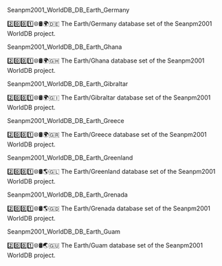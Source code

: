 
Seanpm2001_WorldDB_DB_Earth_Germany

2️⃣️0️⃣️0️⃣️1️⃣️🌐️🛢️🌍️🇩🇪️ The Earth/Germany database set of the Seanpm2001 WorldDB project.

Seanpm2001_WorldDB_DB_Earth_Ghana

2️⃣️0️⃣️0️⃣️1️⃣️🌐️🛢️🌍️🇬🇭️ The Earth/Ghana database set of the Seanpm2001 WorldDB project.

Seanpm2001_WorldDB_DB_Earth_Gibraltar

2️⃣️0️⃣️0️⃣️1️⃣️🌐️🛢️🌍️🇬🇮️ The Earth/Gibraltar database set of the Seanpm2001 WorldDB project.

Seanpm2001_WorldDB_DB_Earth_Greece

2️⃣️0️⃣️0️⃣️1️⃣️🌐️🛢️🌍️🇬🇷️ The Earth/Greece database set of the Seanpm2001 WorldDB project.

Seanpm2001_WorldDB_DB_Earth_Greenland

2️⃣️0️⃣️0️⃣️1️⃣️🌐️🛢️🌎️🇬🇱️ The Earth/Greenland database set of the Seanpm2001 WorldDB project.

Seanpm2001_WorldDB_DB_Earth_Grenada

2️⃣️0️⃣️0️⃣️1️⃣️🌐️🛢️🌎️🇬🇩️ The Earth/Grenada database set of the Seanpm2001 WorldDB project.

Seanpm2001_WorldDB_DB_Earth_Guam

2️⃣️0️⃣️0️⃣️1️⃣️🌐️🛢️🌏️🇬🇺️ The Earth/Guam database set of the Seanpm2001 WorldDB project.

